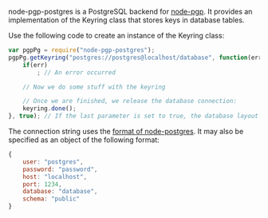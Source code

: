 node-pgp-postgres is a PostgreSQL backend for [node-pgp](https://github.com/cdauth/node-pgp).
It provides an implementation of the Keyring class that stores keys in database tables.

Use the following code to create an instance of the Keyring class:

```javascript
var pgpPg = require("node-pgp-postgres");
pgpPg.getKeyring("postgres://postgres@localhost/database", function(err, keyring) {
	if(err)
		; // An error occurred

	// Now we do some stuff with the keyring

	// Once we are finished, we release the database connection:
	keyring.done();
}, true); // If the last parameter is set to true, the database layout will be initialised automatically
```

The connection string uses the [format of node-postgres](https://github.com/brianc/node-postgres#examples).
It may also be specified as an object of the following format:
```javascript
{
	user: "postgres",
	password: "password",
	host: "localhost",
	port: 1234,
	database: "database",
	schema: "public"
}
```